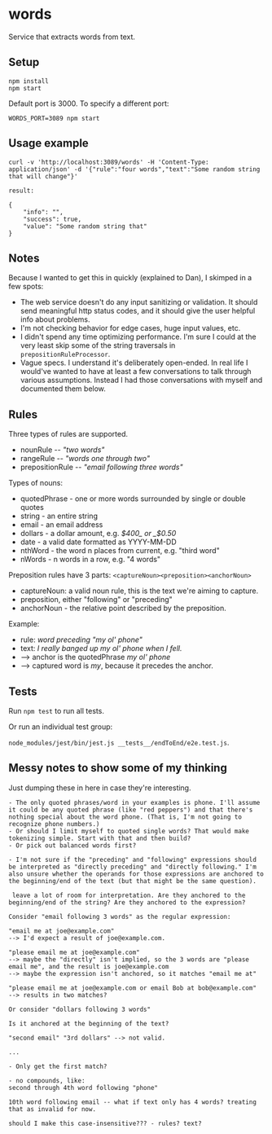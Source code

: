 # words

Service that extracts words from text.

## Setup

```
npm install
npm start
```

Default port is 3000. To specify a different port:

```
WORDS_PORT=3089 npm start
```

## Usage example

```
curl -v 'http://localhost:3089/words' -H 'Content-Type: application/json' -d '{"rule":"four words","text":"Some random string that will change"}'

result:

{
    "info": "",
    "success": true,
    "value": "Some random string that"
}
```

## Notes

Because I wanted to get this in quickly (explained to Dan), I skimped in a few spots:

- The web service doesn't do any input sanitizing or validation. It should send meaningful http status codes, and it should give the user helpful info about problems.
- I'm not checking behavior for edge cases, huge input values, etc.
- I didn't spend any time optimizing performance. I'm sure I could at the very least skip some of the string traversals in `prepositionRuleProcessor`.
- Vague specs. I understand it's deliberately open-ended. In real life I would've wanted to have at least a few conversations to talk through various assumptions. Instead I had those conversations with myself and documented them below.

## Rules

Three types of rules are supported.
- nounRule -- _"two words"_
- rangeRule -- _"words one through two"_
- prepositionRule -- _"email following three words"_

Types of nouns:
- quotedPhrase - one or more words surrounded by single or double quotes
- string - an entire string
- email - an email address
- dollars - a dollar amount, e.g. _$400_ or _$0.50_
- date - a valid date formatted as YYYY-MM-DD
- nthWord - the word n places from current, e.g. "third word"
- nWords -  n words in a row, e.g. "4 words"

Preposition rules have 3 parts: `<captureNoun><preposition><anchorNoun>`
- captureNoun: a valid noun rule, this is the text we're aiming to capture.
- preposition, either "following" or "preceding"
- anchorNoun - the relative point described by the preposition.

Example:
- rule: _word preceding "my ol' phone"_
- text: _I really banged up my ol' phone when I fell._
- --> anchor is the quotedPhrase _my  ol' phone_
- --> captured word is _my_, because it precedes the anchor.

## Tests

Run `npm test` to run all tests.

Or run an individual test group:

```node_modules/jest/bin/jest.js __tests__/endToEnd/e2e.test.js```.



## Messy notes to show some of my thinking

Just dumping these in here in case they're interesting.

```
- The only quoted phrases/word in your examples is phone. I'll assume it could be any quoted phrase (like "red peppers") and that there's nothing special about the word phone. (That is, I'm not going to recognize phone numbers.)
- Or should I limit myself to quoted single words? That would make tokenizing simple. Start with that and then build?
- Or pick out balanced words first?

- I'm not sure if the "preceding" and "following" expressions should be interpreted as "directly preceding" and "directly following." I'm also unsure whether the operands for those expressions are anchored to the beginning/end of the text (but that might be the same question).

 leave a lot of room for interpretation. Are they anchored to the beginning/end of the string? Are they anchored to the expression?

Consider "email following 3 words" as the regular expression:

"email me at joe@example.com"
--> I'd expect a result of joe@example.com.

"please email me at joe@example.com"
--> maybe the "directly" isn't implied, so the 3 words are "please email me", and the result is joe@example.com
--> maybe the expression isn't anchored, so it matches "email me at"

"please email me at joe@example.com or email Bob at bob@example.com"
--> results in two matches?

Or consider "dollars following 3 words"

Is it anchored at the beginning of the text?

"second email" "3rd dollars" --> not valid.

...

- Only get the first match?

- no compounds, like:
second through 4th word following "phone"

10th word following email -- what if text only has 4 words? treating that as invalid for now.

should I make this case-insensitive??? - rules? text?
```
